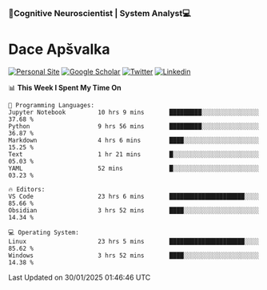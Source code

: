 ### 🧠Cognitive Neuroscientist | System Analyst💻
# Dace Apšvalka

[![Personal Site](https://img.shields.io/badge/website-teal?style=for-the-badge&logo=About.me&logoColor=white)](https://dcdace.net/)
[![Google Scholar](https://img.shields.io/badge/Scholar-yellow?style=for-the-badge&logo=googlescholar&logoColor=ffffff)](https://scholar.google.com/citations?hl=en&user=W8q0HBkAAAAJ&view_op=list_works&sortby=pubdate)
[![Twitter](https://img.shields.io/badge/Twitter-1DA1F2?logo=twitter&logoColor=white&style=for-the-badge)](https://twitter.com/dcdace)
[![Linkedin](https://img.shields.io/badge/linkedin-0077B5?logo=linkedin&logoColor=white&style=for-the-badge)](https://www.linkedin.com/in/dace-apsvalka/)

<!--
[![Dace's wakatime stats](https://github-readme-stats.vercel.app/api/wakatime?username=dcdace&theme=react&layout=compact&custom_title=Coding+past+7+days&v=2)](https://github.com/dcdace/dcdace)


[![github](https://img.shields.io/github/followers/dcdace?logo=github&style=plastic)](https://github.com/dcdace?tab=followers "GitHub followers")
[![wakatime](https://wakatime.com/badge/user/6e7556d3-b1db-4eef-a7e8-9bad735fc27e.svg?style=plastic?v=2)](https://wakatime.com/@6e7556d3-b1db-4eef-a7e8-9bad735fc27e "Total time coded since Feb 28 2022")

[![twitter](https://img.shields.io/twitter/follow/dcdace?label=followers&logo=twitter&color=%23007ec6&style=plastic)](https://twitter.com/dcdace "Twitter followers")

[![Dace's languages](https://github-readme-stats-one-nu-13.vercel.app/api/top-langs/?username=dcdace&langs_count=10&theme=nord&layout=compact)](https://github.com/anuraghazra/github-readme-stats) 
[![Dace's GitHub stats](https://github-readme-stats-one-nu-13.vercel.app/api?username=dcdace&theme=dracula&hide=prs,issues&count_private=true&show_icons=true&hide_rank=true&include_all_commits=true&hide_title=false&custom_title=GitHub+Stats)](https://github.com/anuraghazra/github-readme-stats)
-->

<!--START_SECTION:waka-->
📊 **This Week I Spent My Time On** 

```text
💬 Programming Languages: 
Jupyter Notebook         10 hrs 9 mins       █████████░░░░░░░░░░░░░░░░   37.68 % 
Python                   9 hrs 56 mins       █████████░░░░░░░░░░░░░░░░   36.87 % 
Markdown                 4 hrs 6 mins        ████░░░░░░░░░░░░░░░░░░░░░   15.25 % 
Text                     1 hr 21 mins        █░░░░░░░░░░░░░░░░░░░░░░░░   05.03 % 
YAML                     52 mins             █░░░░░░░░░░░░░░░░░░░░░░░░   03.23 % 

🔥 Editors: 
VS Code                  23 hrs 6 mins       █████████████████████░░░░   85.66 % 
Obsidian                 3 hrs 52 mins       ████░░░░░░░░░░░░░░░░░░░░░   14.34 % 

💻 Operating System: 
Linux                    23 hrs 5 mins       █████████████████████░░░░   85.62 % 
Windows                  3 hrs 52 mins       ████░░░░░░░░░░░░░░░░░░░░░   14.38 % 
```


 Last Updated on 30/01/2025 01:46:46 UTC
<!--END_SECTION:waka-->

